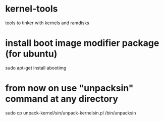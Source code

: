 kernel-tools
============

tools to tinker with kernels and ramdisks 

# install boot image modifier package (for ubuntu)
sudo apt-get install abootimg

# from now on use "unpacksin" command at any directory 
sudo cp unpack-kernel/sin/unpack-kernelsin.pl /bin/unpacksin

